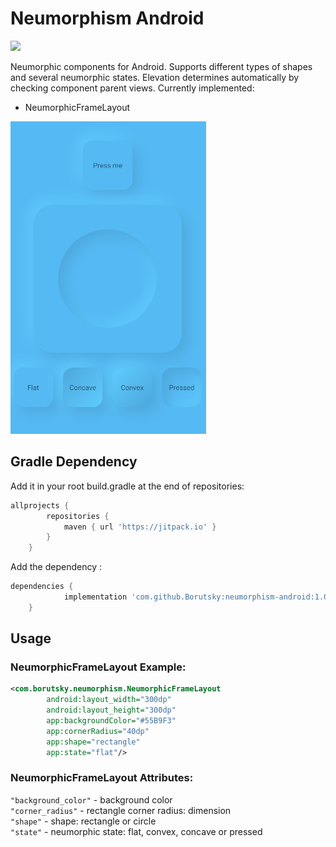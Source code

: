 # Neumorphism Android
[![](https://jitpack.io/v/Borutsky/neumorphism-android.svg)](https://jitpack.io/#Borutsky/neumorphism-android)

Neumorphic components for Android. Supports different types of shapes and several neumorphic states.
Elevation determines automatically by checking component parent views. Currently implemented:

- NeumorphicFrameLayout

<img src="https://raw.githubusercontent.com/Borutsky/neumorphism-android/master/screenshots/preview.png" height="500">

## Gradle Dependency

Add it in your root build.gradle at the end of repositories:
```groovy
allprojects {
		repositories {
			maven { url 'https://jitpack.io' }
		}
	}
```
Add the dependency :
```groovy
dependencies {
	        implementation 'com.github.Borutsky:neumorphism-android:1.0.0-alpha01'
	}
```

## Usage

### NeumorphicFrameLayout Example:

```xml
<com.borutsky.neumorphism.NeumorphicFrameLayout
        android:layout_width="300dp"
        android:layout_height="300dp"
        app:backgroundColor="#55B9F3"
        app:cornerRadius="40dp"
        app:shape="rectangle"
        app:state="flat"/>
```

### NeumorphicFrameLayout Attributes:
```"background_color"``` -  background color <br>
```"corner_radius"``` -  rectangle corner radius: dimension <br>
```"shape"``` -  shape: rectangle or circle <br>
```"state"``` -  neumorphic state: flat, convex, concave or pressed <br>
